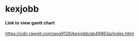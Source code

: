 # kexjobb

#### Link to view gantt chart
https://cdn.rawgit.com/aog9128/kexjobb/ab49963a/index.html

